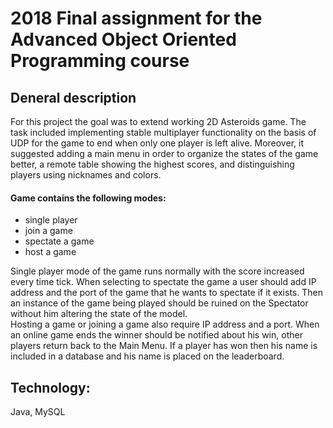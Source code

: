 # 2018 Final assignment for the Advanced Object Oriented Programming course
## Deneral description
For this project the goal was to extend working 2D Asteroids game. The task included implementing stable multiplayer functionality on the basis of UDP for the game to end when only one player is left alive. Moreover, it suggested adding a main menu in order to organize the states of the game better, a remote table showing the highest scores, and distinguishing players using nicknames and colors.  
  
  
#### Game contains the following modes:  
* single player 
* join a game
* spectate a game
* host a game  
  

Single player mode of the game runs normally with the score increased every time tick. When selecting to spectate the game a user should add IP address and the port of the game that he wants to spectate if it exists. Then an instance of the game being played should be ruined on the Spectator without him altering the state of the model.   
Hosting a game or joining a game also require IP address and a port. When an online game ends the winner should be notified about his win, other players return back to the Main Menu. If a player has won then his name is included in a database and his name is placed on the leaderboard.    

## Technology: 
Java, MySQL
